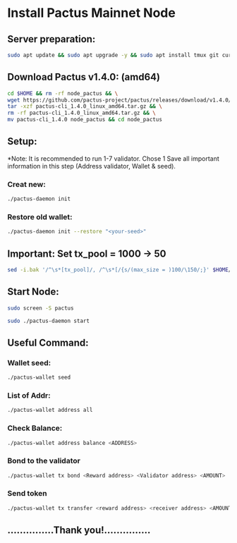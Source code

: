 # Install Pactus Mainnet Node

## Server preparation:
```Bash
sudo apt update && sudo apt upgrade -y && sudo apt install tmux git curl -y && sudo apt install make clang pkg-config libssl-dev build-essential -y
```
## Download Pactus v1.4.0: (amd64)
```Bash
cd $HOME && rm -rf node_pactus && \
wget https://github.com/pactus-project/pactus/releases/download/v1.4.0/pactus-cli_1.4.0_linux_amd64.tar.gz && \
tar -xzf pactus-cli_1.4.0_linux_amd64.tar.gz && \
rm -rf pactus-cli_1.4.0_linux_amd64.tar.gz && \
mv pactus-cli_1.4.0 node_pactus && cd node_pactus
```
## Setup: 
*Note: It is recommended to run 1-7 validator. Chose 1
Save all important information in this step (Address validator, Wallet & seed).
### Creat new:
```Bash
./pactus-daemon init
```
### Restore old wallet:
```Bash
./pactus-daemon init --restore "<your-seed>"
```
## Important: Set tx_pool = 1000 -> 50
```Bash
sed -i.bak '/^\s*[tx_pool]/, /^\s*[/{s/(max_size = )100/\150/;}' $HOME/pactus/config.toml
```
## Start Node:
```Bash
sudo screen -S pactus
```
```Bash
sudo ./pactus-daemon start
```
## Useful Command:
### Wallet seed:
```Bash
./pactus-wallet seed
```
### List of Addr:
```Bash
./pactus-wallet address all
```
### Check Balance:
```Bash
./pactus-wallet address balance <ADDRESS>
```
### Bond to the validator
```Bash
./pactus-wallet tx bond <Reward address> <Validator address> <AMOUNT>
```
### Send token
```Bash
./pactus-wallet tx transfer <reward address> <receiver address> <AMOUNT>
```

## ...............Thank you!...............








